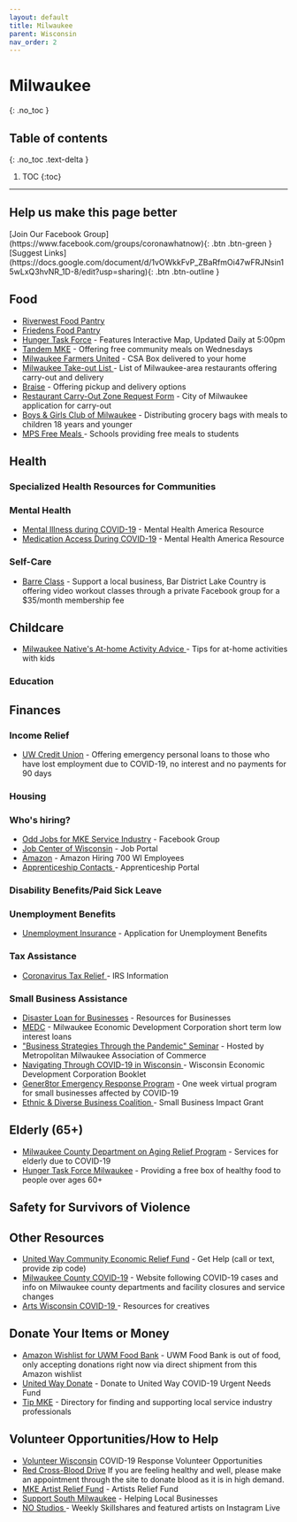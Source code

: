 ```yaml
---
layout: default
title: Milwaukee
parent: Wisconsin
nav_order: 2
---
```


# Milwaukee
{: .no_toc }

## Table of contents
{: .no_toc .text-delta }

1. TOC
{:toc}

---

## Help us make this page better
<span class="fs-5">
[Join Our Facebook Group](https://www.facebook.com/groups/coronawhatnow){: .btn .btn-green } [Suggest Links](https://docs.google.com/document/d/1vOWkkFvP_ZBaRfmOi47wFRJNsin15wLxQ3hvNR_1D-8/edit?usp=sharing){: .btn .btn-outline }
</span>

## Food



*   [Riverwest Food Pantry](https://www.riverwestfoodpantry.org/#covid19)
*   [Friedens Food Pantry](https://friedenspantry.org/our-services/)
*   [Hunger Task Force](https://www.hungertaskforce.org/what-we-do/emergency-response-plan-covid-19/) - Features Interactive Map, Updated Daily at 5:00pm
*   [Tandem MKE](https://tandemmke.com/) - Offering free community meals on Wednesdays
*   [Milwaukee Farmers United](https://www.milwaukeefarmersunited.com/) - CSA Box delivered to your home
*   [Milwaukee Take-out List ](https://www.tmj4.com/news/coronavirus/heres-how-you-can-get-your-favorite-food-during-the-coronavirus-outbreak) - List of Milwaukee-area restaurants offering carry-out and delivery 
*   [Braise](http://www.braiselocalfood.com/?fbclid=IwAR0ufsU7x2fhpo2mf8j8dX8lGpnbejQcFoc8vbZaJIhLDDLNSnB4dbJrdkY) - Offering pickup and delivery options
*   [Restaurant Carry-Out Zone Request Form](https://city.milwaukee.gov/SpecialEvents/Carry-OutParkingZone#.Xnujci2ZPEY) - City of Milwaukee application for carry-out  
*   [Boys & Girls Club of Milwaukee](https://www.bgcmilwaukee.org/meal-continuation-program/) - Distributing grocery bags with meals to children 18 years and younger
*   [MPS Free Meals ](https://mps.milwaukee.k12.wi.us/en/District/About-MPS/District-News/Covid-19-Updates/03-13-20-MPS-to-Provide-Free-Meals-to-Students.htm) - Schools providing free meals to students 


## Health


### Specialized Health Resources for Communities


### Mental Health



*   [Mental Illness during COVID-19](https://mhanational.org/living-mental-illness-during-covid-19-outbreak-preparing-your-wellness) - Mental Health America Resource
*   [Medication Access During COVID-19](https://mhanational.org/medication-access-during-covid-19) - Mental Health America Resource 


### Self-Care



*   [Barre Class](https://www.facebook.com/groups/319419215702823/?source_id=2325935611011038) - Support a local business, Bar District Lake Country is offering video workout classes through a private Facebook group for a $35/month membership fee 


## Childcare



*   [Milwaukee Native's At-home Activity Advice ](https://www.cbs58.com/news/local-expert-compiles-easy-and-fun-activities-to-do-with-kids-during-covid-19-outbreak) - Tips for at-home activities with kids 


### Education


## Finances


### Income Relief



*   [UW Credit Union](https://www.uwcu.org/campaigns/covid-19/emergency-personal-loans-faqs/) - Offering emergency personal loans to those who have lost employment due to COVID-19, no interest and no payments for 90 days


### Housing


### Who's hiring?



*   [Odd Jobs for MKE Service Industry](https://www.facebook.com/groups/547032259270837/?fref=nf) - Facebook Group
*   [Job Center of Wisconsin](https://jobcenterofwisconsin.com) - Job Portal
*   [Amazon](https://www.wisn.com/article/amazon-hiring-700-jobs-in-wisconsin/31786814#) - Amazon Hiring 700 WI Employees
*   [Apprenticeship Contacts ](https://dwd.wisconsin.gov/apprenticeship/contacts.htm) - Apprenticeship Portal 


### Disability Benefits/Paid Sick Leave


### Unemployment Benefits



*   [Unemployment Insurance](https://dwd.wisconsin.gov/ui/) - Application for Unemployment Benefits


### Tax Assistance



*   [Coronavirus Tax Relief ](https://www.irs.gov/coronavirus)- IRS Information  


### Small Business Assistance



*   [Disaster Loan for Businesses](https://disasterloan.sba.gov/ela/) - Resources for Businesses 
*   [MEDC](https://www.medconline.com) - Milwaukee Economic Development Corporation short term low interest loans
*   ["Business Strategies Through the Pandemic" Seminar](https://register.gotowebinar.com/register/5051604324925335563) - Hosted by Metropolitan Milwaukee Association of Commerce  
*   [Navigating Through COVID-19 in Wisconsin ](https://city.milwaukee.gov/ImageLibrary/Groups/cityDCD/business/images/WEDC_ResourcesforCOVID-19.pdf)- Wisconsin Economic Development Corporation Booklet 
*   [Gener8tor Emergency Response Program](https://www.gener8tor.com/emergency-response-program) - One week virtual program for small businesses affected by COVID-19 
*   [Ethnic & Diverse Business Coalition ](https://www.edbcwisconsin.org/covid19) - Small Business Impact Grant 


## Elderly (65+)



*   [Milwaukee County Department on Aging Relief Program](https://county.milwaukee.gov/files/county/department-on-aging/PDF/MCDACOVID19Updates031920.pdf) - Services for elderly due to COVID-19 
*   [Hunger Task Force Milwaukee](https://www.hungertaskforce.org/what-we-do/get-help-now-covid-19/) - Providing a free box of healthy food to people over ages 60+ 


## Safety for Survivors of Violence


## Other Resources



*   [United Way Community Economic Relief Fund](https://www.unitedwaygmwc.org/Get-Help) - Get Help (call or text, provide zip code)
*   [Milwaukee County COVID-19](https://county.milwaukee.gov/EN/COVID-19) - Website following COVID-19 cases and info on Milwaukee county departments and facility closures and service changes
*   [Arts Wisconsin COVID-19 ](https://www.artswisconsin.org/covid19info/) - Resources for creatives 


## Donate Your Items or Money



*   [Amazon Wishlist for UWM Food Bank](https://www.amazon.com/hz/wishlist/ls/3HUKIK4011Y6E?ref_=wl_share&fbclid=IwAR3-O-OGKgn4N6CvX0AJlqAF9rF1molLhK8gQpZ7MJQ2otidtwt3qgIl5CM) - UWM Food Bank is out of food, only accepting donations right now via direct shipment from this Amazon wishlist
*   [United Way Donate](https://www.unitedwaygmwc.org/Donate/COVID-19-Urgent-Needs-Fund) - Donate to United Way COVID-19 Urgent Needs Fund
*   [Tip MKE](https://www.tipmke.com/) - Directory for finding and supporting local service industry professionals


## Volunteer Opportunities/How to Help



*   [Volunteer Wisconsin](http://volunteerwisconsin.galaxydigital.com/need/?s=1&need_init_id=2976)  COVID-19 Response Volunteer Opportunities 
*   [Red Cross-Blood Drive](http://www.redcrossblood.org) If you are feeling healthy and well, please make an appointment through the site to donate blood as it is in high demand.   
*   [MKE Artist Relief Fund](https://imaginemke.org/mke-artist-relief-fund/donate.php) - Artists Relief Fund
*   [Support South Milwaukee](https://www.53172.org/support/) - Helping Local Businesses 
*   [NO Studios ](https://www.nostudios.com/community-wins) - Weekly Skillshares and featured artists on Instagram Live 

